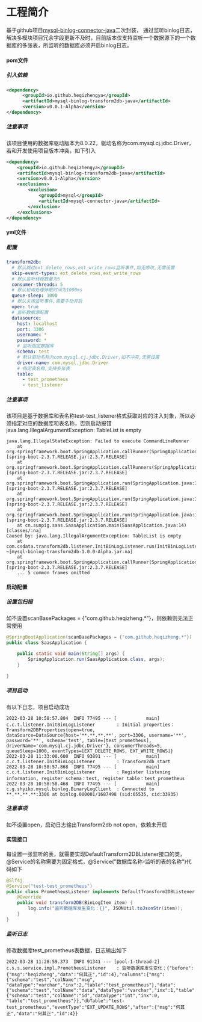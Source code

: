 # 工程简介
基于github项目[mysql-binlog-connector-java](https://github.com/shyiko/mysql-binlog-connector-java)二次封装，
通过监听binlog日志，解决多模块项目冗余字段更新不及时，目前版本仅支持监听一个数据源下的一个数据库的多张表，所监听的数据库必须开启binlog日志。
#### pom文件
##### 引入依赖
```xml
<dependency>
      <groupId>io.github.heqizhengya</groupId>
      <artifactId>mysql-binlog-transform2db-java</artifactId>
      <version>v0.0.1-Alpha</version>
</dependency>
```  
##### 注意事项
该项目使用的数据库驱动版本为8.0.22，驱动名称为com.mysql.cj.jdbc.Driver，若和开发使用项目版本冲突，如下引入
```xml
<dependency>
    <groupId>io.github.heqizhengya</groupId>
    <artifactId>mysql-binlog-transform2db-java</artifactId>
    <version>v0.0.1-Alpha</version>
    <exclusions>
        <exclusion>
            <groupId>mysql</groupId>
            <artifactId>mysql-connector-java</artifactId>
        </exclusion>
    </exclusions>
</dependency>
```
#### yml文件
##### 配置
```yaml
transform2db:
  # 默认跳过ext_delete_rows,ext_write_rows监听事件,如无修改,无需设置
  skip-event-types: ext_delete_rows,ext_write_rows
  # 默认监听线程数量为5
  consumer-threads: 5
  # 默认轮询处理休眠时间为1000ms
  queue-sleep: 1000
  # 默认关闭监听事件,需要手动开启
  open: true
  # 监听数据源配置
  datasource:
    host: localhost
    port: 3306
    username: *
    password: *
    # 监听指定数据库
    schema: test
    # 默认驱动名称为com.mysql.cj.jdbc.Driver,如不冲突,无需设置
    driver-name: com.mysql.jdbc.Driver
    # 指定表名称,支持多张表
    table:
      - test_prometheus
      - test_listener
```
##### 注意事项
该项目是基于数据库和表名称test-test_listener格式获取对应的注入对象，所以必须指定对应的数据库和表名称，否则启动报错java.lang.IllegalArgumentException: TableList is empty
```text
java.lang.IllegalStateException: Failed to execute CommandLineRunner
	at org.springframework.boot.SpringApplication.callRunner(SpringApplication.java:798) [spring-boot-2.3.7.RELEASE.jar:2.3.7.RELEASE]
	at org.springframework.boot.SpringApplication.callRunners(SpringApplication.java:779) [spring-boot-2.3.7.RELEASE.jar:2.3.7.RELEASE]
	at org.springframework.boot.SpringApplication.run(SpringApplication.java:322) [spring-boot-2.3.7.RELEASE.jar:2.3.7.RELEASE]
	at org.springframework.boot.SpringApplication.run(SpringApplication.java:1237) [spring-boot-2.3.7.RELEASE.jar:2.3.7.RELEASE]
	at org.springframework.boot.SpringApplication.run(SpringApplication.java:1226) [spring-boot-2.3.7.RELEASE.jar:2.3.7.RELEASE]
	at cn.sunpig.saas.SaasApplication.main(SaasApplication.java:14) [classes/:na]
Caused by: java.lang.IllegalArgumentException: TableList is empty
	at com.csdata.transform2db.listener.InitBinLogListener.run(InitBinLogListener.java:45) ~[mysql-binlog-transform2db-1.0.0-Alpha.jar:na]
	at org.springframework.boot.SpringApplication.callRunner(SpringApplication.java:795) [spring-boot-2.3.7.RELEASE.jar:2.3.7.RELEASE]
	... 5 common frames omitted
```
#### 启动配置
##### 设置包扫描
如不设置scanBasePackages = {"com.github.heqizheng.*"}，则依赖则无法正常使用
```java
@SpringBootApplication(scanBasePackages = {"com.github.heqizheng.*"})
public class SaasApplication {
    
    public static void main(String[] args) {
        SpringApplication.run(SaasApplication.class, args);
    }
    
}
```
##### 项目启动
有以下日志，项目启动成功
```text
2022-03-28 10:58:57.804  INFO 77495 --- [           main] c.c.t.listener.InitBinLogListener        : Initial properties：Transform2DBProperties{open=true, dataSource=DataSource{host='**.**.**.**', port=3306, username='**', password='**', schema='test', table=[test_prometheus], driverName='com.mysql.cj.jdbc.Driver'}, consumerThreads=5, queueSleep=1000, eventTypes=[EXT_DELETE_ROWS, EXT_WRITE_ROWS]}
2022-03-28 11:33:00.600  INFO 93891 --- [           main] c.c.t.listener.InitBinLogListener        : Transform2db start
2022-03-28 10:58:57.868  INFO 77495 --- [           main] c.c.t.listener.InitBinLogListener        : Register listening information, register schema：test, register table：test_prometheus
2022-03-28 10:58:58.468  INFO 77495 --- [           main] c.g.shyiko.mysql.binlog.BinaryLogClient  : Connected to **.**.**.**:3306 at binlog.000001/1687498 (sid:65535, cid:33935)
```
##### 注意事项
如不设置open，启动日志输出Transform2db not open，依赖未开启
#### 实现接口
每设置一张监听的表，就需要实现DefaultTransform2DBListener接口的类，@Service的名称需要为固定格式，@Service("数据库名称-监听的表的名称")代码如下
```java
@Slf4j
@Service("test-test_prometheus")
public class PrometheusListener implements DefaultTransform2DBListener {
    @Override
    public void transform2DB(BinLogItem item) {
        log.info("监听数据库发生变化：{}", JSONUtil.toJsonStr(item));
    }
}
```
##### 监听日志
修改数据库test_prometheus表数据，日志输出如下
```text
2022-03-28 11:28:59.373  INFO 91341 --- [pool-1-thread-2] c.s.s.service.impl.PrometheusListener    : 监听数据库发生变化：{"before":{"msg":"heqizheng","data":"何其正","id":4},"columns":{"msg":{"schema":"test","colName":"msg",
"dataType":"varchar","inx":2,"table":"test_prometheus"},"data":{"schema":"test","colName":"data","dataType":"varchar","inx":1,"table":"test_prometheus"},"id":{"schema":"test","colName":"id","dataType":"int","inx":0,
"table":"test_prometheus"}},"dbTable":"test-test_prometheus","eventType":"EXT_UPDATE_ROWS","after":{"msg":"何其正","data":"何其正","id":4}}
```
